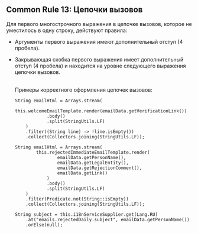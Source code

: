 ## Common Rule 13: Цепочки вызовов



Для первого многострочного выражения в цепочке вызовов, которое не уместилось в одну строку, действуют правила:
- Аргументы первого выражения имеют дополнительный отступ (4 пробела).
- Закрывающая скобка первого выражения имеет дополнительный отступ (4 пробела) и находится на уровне следующего
выражения цепочки вызовов.

    </br>Примеры корректного оформления цепочек вызовов:
    ```
    String emailHtml = Arrays.stream(
            this.welcomeEmailTemplate.render(emailData.getVerificationLink())
                .body()
                .split(StringUtils.LF)
        )
        .filter((String line) -> !line.isEmpty())
        .collect(Collectors.joining(StringUtils.LF));
    ```
    ```
    String emailHtml = Arrays.stream(
            this.rejectedImmediateEmailTemplate.render(
                    emailData.getPersonName(),
                    emailData.getLegalEntity(),
                    emailData.getRejectionComment(),
                    emailData.getLink()
                )
                .body()
                .split(StringUtils.LF)
        )
        .filter(Predicate.not(String::isEmpty))
        .collect(Collectors.joining(StringUtils.LF));
    ```
    ```
    String subject = this.i18nServiceSupplier.get(Lang.RU)
        .at("emails.rejectedDaily.subject", emailData.getPersonName())
        .orElse(null);
    ```
